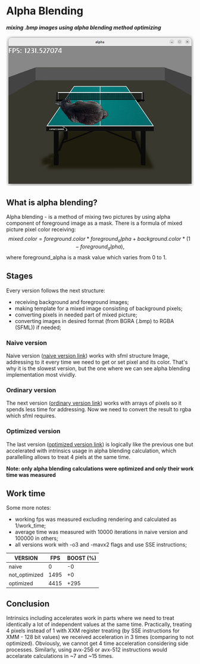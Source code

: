 # Alpha Blending 

***mixing .bmp images using alpha blending method optimizing***

![](/images&font/alpha_blending_result.png?raw=true )

## What is alpha blending?

Alpha blending - is a method of mixing two pictures by using alpha component of foreground image as a mask.
There is a formula of mixed picture pixel color receiving: 
$$ mixed.color = foreground.color * foreground_alpha + background.color * (1 - foreground_alpha),$$
where foreground_alpha is a mask value which varies from 0 to 1.


## Stages

Every version follows the next structure: 
- receiving background and foreground images;
- making template for a mixed image consisting of background pixels;
- converting pixels in needed part of mixed picture;
- converting images in desired format (from BGRA (.bmp) to RGBA (SFML)) if needed;

### Naive version

Naive version ([naive version link](/implementation_versions/alpha_blending_0.cpp)) works with sfml structure Image, addressing to it every time we need to get or set pixel and its color. That's why it is the slowest version, but the one where we can see alpha blending implementation most vividly.

### Ordinary version

The next version ([ordinary version link](/implementation_versions/alpha_blending_1.cpp)) works with arrays of pixels so it spends less time for addressing. Now we need to convert the result to rgba which sfml requires.

### Optimized version

The last version ([optimized version link](/implementation_versions/alpha_blending_2.cpp)) is logically like the previous one but accelerated with intrinsics usage in alpha blending calculation, which parallelling allows to treat 4 piels at the same time. 


**Note: only alpha blending calculations were optimized and only their work time was measured**

## Work time 

Some more notes:
- working fps was measured excluding rendering and calculated as 1/work_time;
- average time was measured with 10000 iterations in naive version and 100000 in others;
- all versions work with -o3 and -mavx2 flags and use SSE instructions;

| VERSION                   | FPS   | BOOST (%) |
| ------------------------- | ----- | --------- |
| naive                     | 0     |   -0      |
| not_optimized             | 1495  |    +0     |            
| optimized                 | 4415  |    +295   |

## Conclusion

Intrinsics including accelerates work in parts where we need to treat identically a lot of independent values at the same time. Practically, treating 4 pixels instead of 1 with XXM register treating (by SSE instructions for XMM - 128 bit values) we received acceleration in 3 times (comparing to not optimized). Obviously, we cannot get 4 time acceleration considering side processes.
Similarly, using avx-256 or avx-512 instructions would accelarate calculations in ~7 and ~15 times.